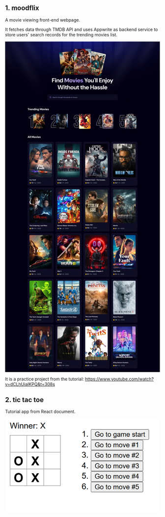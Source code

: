 ## 1. moodflix
A movie viewing front-end webpage. 

It fetches data through TMDB API and uses Appwrite as backend service to store users' search records for the trending movies list.

<img src="./images/01_moodflix.jpeg" style="width: 800px; display: block; margin-inline: auto">

It is a practice project from the tutorial: https://www.youtube.com/watch?v=dCLhUialKPQ&t=308s


## 2. tic tac toe
Tutorial app from React document.

<img src="./images/02_ttt.PNG" style="width: 500px; display: block; margin-inline: auto">